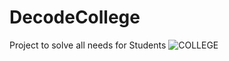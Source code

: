 # DecodeCollege
Project to solve all needs for Students
![COLLEGE](https://user-images.githubusercontent.com/81030284/193292061-c75b7ecd-329d-4c37-bab7-b5b586192d8e.png)
